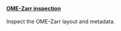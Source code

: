 <h4 id="inspection"><a href="#inspection">OME-Zarr inspection</a></h4>

Inspect the OME-Zarr layout and metadata.